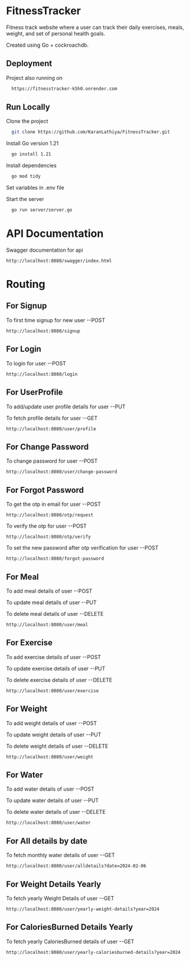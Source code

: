 
# FitnessTracker

Fitness track website where a user can track their daily
exercises, meals, weight, and set of personal health goals.

Created using Go + cockroachdb.


## Deployment

Project also running on 

```bash
  https://fitnesstracker-k5h0.onrender.com
```


## Run Locally

Clone the project

```bash
  git clone https://github.com/KaranLathiya/FitnessTracker.git
```

Install Go version 1.21

```bash
  go install 1.21 
```

Install dependencies

```bash
  go mod tidy 
```
Set variables in .env file

Start the server

```bash
  go run server/server.go
```

# API Documentation

Swagger documentation for api 

    http://localhost:8080/swagger/index.html

# Routing

## For Signup 

To first time signup for new user  --POST

    http://localhost:8080/signup

## For Login

To login for user  --POST

    http://localhost:8080/login

## For UserProfile

To add/update user profile details for user --PUT

To fetch profile details for user --GET

    http://localhost:8080/user/profile

## For Change Password

To change password for user  --POST

    http://localhost:8080/user/change-password

## For Forgot Password

To get the otp in email for user  --POST

    http://localhost:8080/otp/request

To verify the otp for user  --POST

    http://localhost:8080/otp/verify
    
To set the new password after otp verification for user  --POST

    http://localhost:8080/forgot-password

## For Meal


To add meal details of user --POST

To update meal details of user --PUT

To delete meal details of user --DELETE

    http://localhost:8080/user/meal

## For Exercise


To add exercise details of user --POST

To update exercise details of user --PUT

To delete exercise details of user --DELETE

    http://localhost:8080/user/exercise

## For Weight

To add weight details of user --POST

To update weight details of user --PUT

To delete weight details of user --DELETE

    http://localhost:8080/user/weight

## For Water

To add water details of user --POST

To update water details of user --PUT

To delete water details of user --DELETE

    http://localhost:8080/user/water

## For All details by date 

To fetch monthly water details of user --GET
     
    http://localhost:8080/user/alldetails?date=2024-02-06
<!-- 
## For WaterIntake Monthly 

To fetch monthly water details of user --GET
     
    http://localhost:8080/user/water-intake-of-month -->

## For Weight Details Yearly 

To fetch yearly Weight Details of user --GET
     
    http://localhost:8080/user/yearly-weight-details?year=2024

## For  CaloriesBurned Details Yearly 

To fetch yearly CaloriesBurned details of user --GET
     
    http://localhost:8080/user/yearly-caloriesburned-details?year=2024